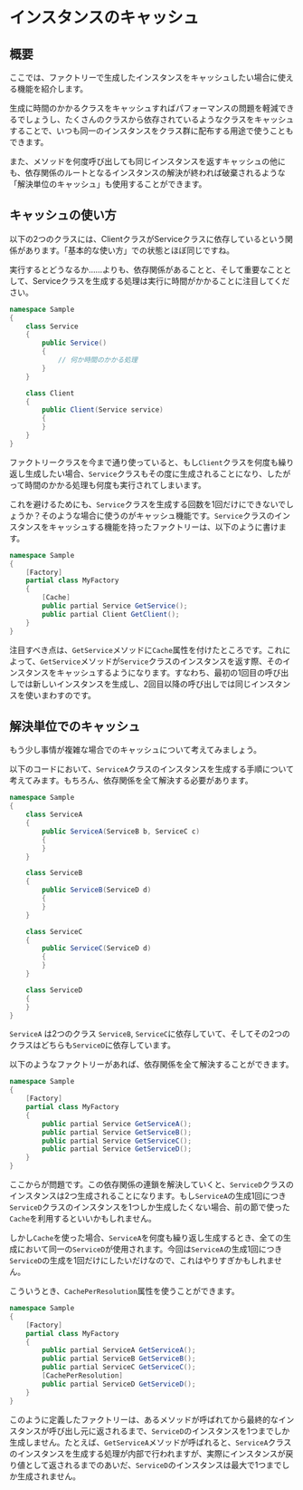 
# インスタンスのキャッシュ

## 概要

ここでは、ファクトリーで生成したインスタンスをキャッシュしたい場合に使える機能を紹介します。

生成に時間のかかるクラスをキャッシュすればパフォーマンスの問題を軽減できるでしょうし、たくさんのクラスから依存されているようなクラスをキャッシュすることで、いつも同一のインスタンスをクラス群に配布する用途で使うこともできます。

また、メソッドを何度呼び出しても同じインスタンスを返すキャッシュの他にも、依存関係のルートとなるインスタンスの解決が終われば破棄されるような「解決単位のキャッシュ」も使用することができます。

## キャッシュの使い方

以下の2つのクラスには、ClientクラスがServiceクラスに依存しているという関係があります。「基本的な使い方」での状態とほぼ同じですね。

実行するとどうなるか……よりも、依存関係があることと、そして重要なこととして、Serviceクラスを生成する処理は実行に時間がかかることに注目してください。

```csharp
namespace Sample
{
    class Service
    {
        public Service()
        {
            // 何か時間のかかる処理
        }
    }

    class Client
    {
        public Client(Service service)
        {
        }
    }
}
```

ファクトリークラスを今まで通り使っていると、もし`Client`クラスを何度も繰り返し生成したい場合、`Service`クラスもその度に生成されることになり、したがって時間のかかる処理も何度も実行されてしまいます。

これを避けるためにも、`Service`クラスを生成する回数を1回だけにできないでしょうか？そのような場合に使うのがキャッシュ機能です。`Service`クラスのインスタンスをキャッシュする機能を持ったファクトリーは、以下のように書けます。

```csharp
namespace Sample
{
    [Factory]
    partial class MyFactory
    {
        [Cache]
        public partial Service GetService();
        public partial Client GetClient();
    }
}
```

注目すべき点は、`GetService`メソッドに`Cache`属性を付けたところです。これによって、`GetService`メソッドが`Service`クラスのインスタンスを返す際、そのインスタンスをキャッシュするようになります。すなわち、最初の1回目の呼び出しでは新しいインスタンスを生成し、2回目以降の呼び出しでは同じインスタンスを使いまわすのです。

## 解決単位でのキャッシュ

もう少し事情が複雑な場合でのキャッシュについて考えてみましょう。

以下のコードにおいて、`ServiceA`クラスのインスタンスを生成する手順について考えてみます。もちろん、依存関係を全て解決する必要があります。

```csharp
namespace Sample
{
    class ServiceA
    {
        public ServiceA(ServiceB b, ServiceC c)
        {
        }
    }

    class ServiceB
    {
        public ServiceB(ServiceD d)
        {
        }
    }

    class ServiceC
    {
        public ServiceC(ServiceD d)
        {
        }
    }

    class ServiceD
    {
    }
}
```

`ServiceA` は2つのクラス `ServiceB`, `ServiceC`に依存していて、そしてその2つのクラスはどちらも`ServiceD`に依存しています。

以下のようなファクトリーがあれば、依存関係を全て解決することができます。

```csharp
namespace Sample
{
    [Factory]
    partial class MyFactory
    {
        public partial Service GetServiceA();
        public partial Service GetServiceB();
        public partial Service GetServiceC();
        public partial Service GetServiceD();
    }
}
```

ここからが問題です。この依存関係の連鎖を解決していくと、`ServiceD`クラスのインスタンスは2つ生成されることになります。もし`ServiceA`の生成1回につき`ServiceD`クラスのインスタンスを1つしか生成したくない場合、前の節で使った`Cache`を利用するといいかもしれません。

しかし`Cache`を使った場合、`ServiceA`を何度も繰り返し生成するとき、全ての生成において同一の`ServiceD`が使用されます。今回は`ServiceA`の生成1回につき`ServiceD`の生成を1回だけにしたいだけなので、これはやりすぎかもしれません。

こういうとき、`CachePerResolution`属性を使うことができます。

```csharp
namespace Sample
{
    [Factory]
    partial class MyFactory
    {
        public partial ServiceA GetServiceA();
        public partial ServiceB GetServiceB();
        public partial ServiceC GetServiceC();
        [CachePerResolution]
        public partial ServiceD GetServiceD();
    }
}
```

このように定義したファクトリーは、あるメソッドが呼ばれてから最終的なインスタンスが呼び出し元に返されるまで、`ServiceD`のインスタンスを1つまでしか生成しません。たとえば、`GetServiceA`メソッドが呼ばれると、`ServiceA`クラスのインスタンスを生成する処理が内部で行われますが、実際にインスタンスが戻り値として返されるまでのあいだ、`ServiceD`のインスタンスは最大で1つまでしか生成されません。

